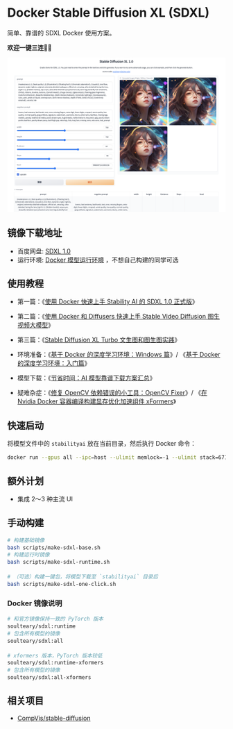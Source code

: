 # Docker Stable Diffusion XL (SDXL)

简单、靠谱的 SDXL Docker 使用方案。

**欢迎一键三连**🌟👏

![](.github/preview.png)

## 镜像下载地址

- 百度网盘: [SDXL 1.0](https://pan.baidu.com/s/1WKZEPFCvCpg-e4KlDT6bLw?pwd=soul#list/path=%2F)
- 运行环境: [Docker 模型运行环境](https://pan.baidu.com/s/1MjJrtubxs-APvlEBO0XYCQ?pwd=soul#list/path=%2F) ，不想自己构建的同学可选

## 使用教程

- 第一篇：《[使用 Docker 快速上手 Stability AI 的 SDXL 1.0 正式版](https://zhuanlan.zhihu.com/p/646706041)》
- 第二篇：《[使用 Docker 和 Diffusers 快速上手 Stable Video Diffusion 图生视频大模型](https://soulteary.com/2024/01/08/stable-video-diffusion-quick-start-with-docker-and-diffusers.html)》
- 第三篇：《[Stable Diffusion XL Turbo 文生图和图生图实践](https://soulteary.com/2024/01/13/stable-diffusion-xl-turbo-image-generation.html)》


- 环境准备：《[基于 Docker 的深度学习环境：Windows 篇](https://zhuanlan.zhihu.com/p/646758615)》/ 《[基于 Docker 的深度学习环境：入门篇](https://soulteary.com/2023/03/22/docker-based-deep-learning-environment-getting-started.html)》
- 模型下载：《[节省时间：AI 模型靠谱下载方案汇总](https://soulteary.com/2024/01/09/summary-of-reliable-download-solutions-for-ai-models.html)》
- 疑难杂症：《[修复 OpenCV 依赖错误的小工具：OpenCV Fixer](https://soulteary.com/2024/01/07/fix-opencv-dependency-errors-opencv-fixer.html)》/ 《[在 Nvidia Docker 容器编译构建显存优化加速组件 xFormers](https://soulteary.com/2024/01/12/xformers-source-code-compilation-with-nvidia-docker.html)》

## 快速启动

将模型文件中的 `stabilityai` 放在当前目录，然后执行 Docker 命令：

```bash
docker run --gpus all --ipc=host --ulimit memlock=-1 --ulimit stack=67108864 --rm -it -v `pwd`/stabilityai/:/app/stabilityai -p 7860:7860 soulteary/sdxl:runtime
```

## 额外计划

- 集成 2～3 种主流 UI

## 手动构建

```bash
# 构建基础镜像
bash scripts/make-sdxl-base.sh
# 构建运行时镜像
bash scripts/make-sdxl-runtime.sh

# （可选）构建一键包，将模型下载至 `stabilityai` 目录后
bash scripts/make-sdxl-one-click.sh
```

### Docker 镜像说明

```bash
# 和官方镜像保持一致的 PyTorch 版本
soulteary/sdxl:runtime
# 包含所有模型的镜像
soulteary/sdxl:all

# xformers 版本，PyTorch 版本较低
soulteary/sdxl:runtime-xformers
# 包含所有模型的镜像
soulteary/sdxl:all-xformers
```

## 相关项目

- [CompVis/stable-diffusion](https://github.com/CompVis/stable-diffusion)
